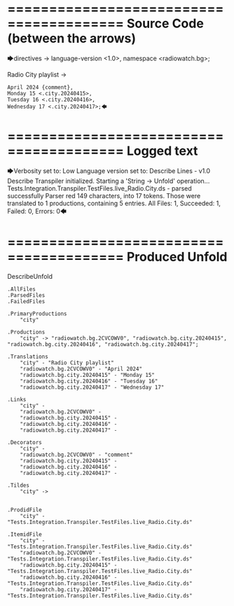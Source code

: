 ========================================
Source Code (between the arrows)
========================================

🡆directives ->
	language-version <1.0>,
	namespace <radiowatch.bg>;

Radio City playlist <city> ->

	April 2024 {comment},
	Monday 15 <.city.20240415>,
	Tuesday 16 <.city.20240416>,
	Wednesday 17 <.city.20240417>;🡄

========================================
Logged text
========================================

🡆Verbosity set to: Low
Language version set to: Describe Lines - v1.0
Describe Transpiler initialized.
Starting a 'String -> Unfold' operation...
Tests.Integration.Transpiler.TestFiles.live_Radio.City.ds - parsed successfully
Parser red 149 characters, into 17 tokens.
Those were translated to 1 productions, containing 5 entries.
All Files: 1, Succeeded: 1, Failed: 0, Errors: 0🡄

========================================
Produced Unfold
========================================

DescribeUnfold

    .AllFiles
    .ParsedFiles
    .FailedFiles

    .PrimaryProductions
        "city" 

    .Productions
        "city" -> "radiowatch.bg.2CVCOWV0", "radiowatch.bg.city.20240415", "radiowatch.bg.city.20240416", "radiowatch.bg.city.20240417";

    .Translations
        "city" - "Radio City playlist"
        "radiowatch.bg.2CVCOWV0" - "April 2024"
        "radiowatch.bg.city.20240415" - "Monday 15"
        "radiowatch.bg.city.20240416" - "Tuesday 16"
        "radiowatch.bg.city.20240417" - "Wednesday 17"

    .Links
        "city" - 
        "radiowatch.bg.2CVCOWV0" - 
        "radiowatch.bg.city.20240415" - 
        "radiowatch.bg.city.20240416" - 
        "radiowatch.bg.city.20240417" - 

    .Decorators
        "city" - 
        "radiowatch.bg.2CVCOWV0" - "comment"
        "radiowatch.bg.city.20240415" - 
        "radiowatch.bg.city.20240416" - 
        "radiowatch.bg.city.20240417" - 

    .Tildes
        "city" -> 


    .ProdidFile
        "city" - "Tests.Integration.Transpiler.TestFiles.live_Radio.City.ds"

    .ItemidFile
        "city" - "Tests.Integration.Transpiler.TestFiles.live_Radio.City.ds"
        "radiowatch.bg.2CVCOWV0" - "Tests.Integration.Transpiler.TestFiles.live_Radio.City.ds"
        "radiowatch.bg.city.20240415" - "Tests.Integration.Transpiler.TestFiles.live_Radio.City.ds"
        "radiowatch.bg.city.20240416" - "Tests.Integration.Transpiler.TestFiles.live_Radio.City.ds"
        "radiowatch.bg.city.20240417" - "Tests.Integration.Transpiler.TestFiles.live_Radio.City.ds"

